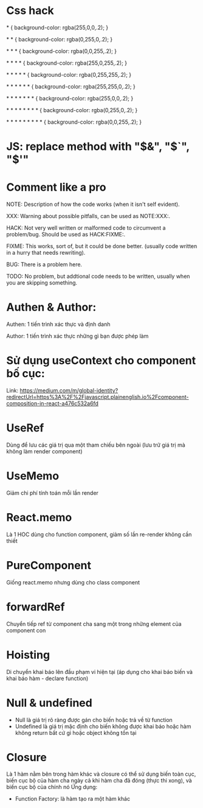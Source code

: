 # Css hack 
\* { background-color: rgba(255,0,0,.2); }

\* \* { background-color: rgba(0,255,0,.2); }

\* \* \* { background-color: rgba(0,0,255,.2); }

\* \* \* \* { background-color: rgba(255,0,255,.2); }

\* \* \* \* \* { background-color: rgba(0,255,255,.2); }

\* \* \* \* \* \* { background-color: rgba(255,255,0,.2); }

\* \* \* \* \* \* \* { background-color: rgba(255,0,0,.2); }

\* \* \* \* \* \* \* \* { background-color: rgba(0,255,0,.2); }

\* \* \* \* \* \* \* \* \* { background-color: rgba(0,0,255,.2); }

# JS: replace method with "$&", "$`", "$'"

# Comment like a pro
NOTE: Description of how the code works (when it isn't self evident).

XXX: Warning about possible pitfalls, can be used as NOTE:XXX:.

HACK: Not very well written or malformed code to circumvent a problem/bug. Should be used as HACK:FIXME:.

FIXME: This works, sort of, but it could be done better. (usually code written in a hurry that needs rewriting).

BUG: There is a problem here.

TODO: No problem, but addtional code needs to be written, usually when you are skipping something.

# Authen & Author: 
Authen: 1 tiến trình xác thực và định danh

Author: 1 tiến trình xác thực những gì bạn được phép làm

# Sử dụng useContext cho component bố cục:
Link: https://medium.com/m/global-identity?redirectUrl=https%3A%2F%2Fjavascript.plainenglish.io%2Fcomponent-composition-in-react-a476c532a6fd

# UseRef
Dùng để lưu các giá trị qua một tham chiếu bên ngoài (lưu trữ giá trị mà không làm render component)

# UseMemo
Giảm chi phí tính toán mỗi lần render

# React.memo
Là 1 HOC dùng cho function component, giảm số lần re-render không cần thiết
  
# PureComponent
Giống react.memo nhưng dùng cho class component
  
# forwardRef
Chuyển tiếp ref từ component cha sang một trong những element của component con

# Hoisting
Di chuyển khai báo lên đầu phạm vi hiện tại (áp dụng cho khai báo biến và khai báo hàm - declare function)

# Null & undefined
- Null là giá trị rõ ràng được gán cho biến hoặc trả về từ function
- Undefined là giá trị mặc định cho biến không được khai báo hoặc hàm không return bất cứ gì hoặc object không tồn tại

# Closure
Là 1 hàm nằm bên trong hàm khác và closure có thể sử dụng biến toàn cục, biến cục bộ của hàm cha ngày cả khi hàm cha đã đóng (thực thi xong), và biến cục bộ của chính nó
Ứng dụng: 
  - Function Factory: là hàm tạo ra một hàm khác

